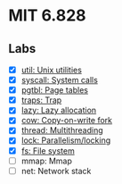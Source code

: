 # MIT 6.828

## Labs

* [x] [util: Unix utilities](https://github.com/Xuyuanp/mit6.828/tree/util)
* [x] [syscall: System calls](https://github.com/Xuyuanp/mit6.828/tree/syscall)
* [x] [pgtbl: Page tables](https://github.com/Xuyuanp/mit6.828/tree/pgtbl)
* [x] [traps: Trap](https://github.com/Xuyuanp/mit6.828/tree/traps)
* [x] [lazy: Lazy allocation](https://github.com/Xuyuanp/mit6.828/tree/lazy)
* [x] [cow: Copy-on-write fork](https://github.com/Xuyuanp/mit6.828/tree/cow)
* [x] [thread: Multithreading](https://github.com/Xuyuanp/mit6.828/tree/thread)
* [x] [lock: Parallelism/locking](https://github.com/Xuyuanp/mit6.828/tree/lock)
* [x] [fs: File system](https://github.com/Xuyuanp/mit6.828/tree/fs)
* [ ] mmap: Mmap
* [ ] net: Network stack
